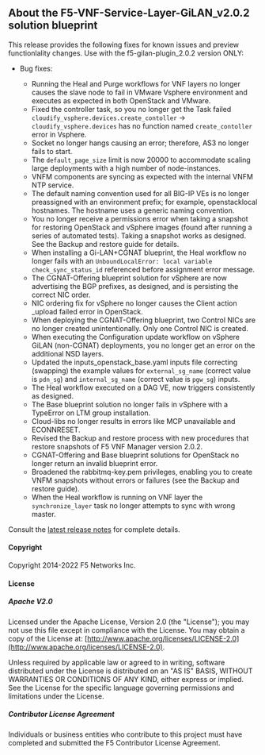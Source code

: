 ## About the F5-VNF-Service-Layer-GiLAN_v2.0.2 solution blueprint

This release provides the following fixes for known issues and preview functionlality changes. Use with the f5-gilan-plugin_2.0.2 version ONLY: 


* Bug fixes:   

  * Running the Heal and Purge workflows for VNF layers no longer causes the slave node to fail in VMware Vsphere environment and executes as expected in both OpenStack and VMware.
  * Fixed the controller task, so you no longer get the Task failed ``cloudify_vsphere.devices.create_contoller`` -> ``cloudify_vsphere.devices`` has no function named ``create_contoller`` error in Vsphere.
  * Socket no longer hangs causing an error; therefore, AS3 no longer fails to start.
  * The ``default_page_size`` limit is now 20000 to accommodate scaling large deployments with a high number of node-instances.
  * VNFM components are syncing as expected with the internal VNFM NTP service.
  * The default naming convention used for all BIG-IP VEs is no longer preassigned with an environment prefix; for example, openstacklocal hostnames. The hostname uses a generic naming convention.
  * You no longer receive a permissions error when taking a snapshot for restoring OpenStack and vSphere images (found after running a series of automated tests). Taking a snapshot works as designed. See the Backup and restore guide for details.
  * When installing a Gi-LAN+CGNAT blueprint, the Heal workflow no longer fails with an ``UnboundLocalError: local variable check_sync_status_id`` referenced before assignment error message.
  * The CGNAT-Offering blueprint solution for vSphere are now advertising the BGP prefixes, as designed, and is persisting the correct NIC order.
  * NIC ordering fix for vSphere no longer causes the Client action _upload failed error in OpenStack.
  * When deploying the CGNAT-Offering blueprint, two Control NICs are no longer created unintentionally. Only one Control NIC is created.
  * When executing the Configuration update workflow on vSphere GiLAN (non-CGNAT) deployments, you no longer get an error on the additional NSD layers.
  * Updated the inputs_openstack_base.yaml inputs file correcting (swapping) the example values for ``external_sg_name`` (correct value is ``pdn_sg``) and ``internal_sg_name`` (correct value is ``pgw_sg``) inputs.
  * The Heal workflow executed on a DAG VE, now triggers consistently as designed.
  * The Base blueprint solution no longer fails in vSphere with a TypeError on LTM group installation.
  * Cloud-libs no longer results in errors like MCP unavailable and ECONNRESET.
  * Revised the Backup and restore process with new procedures that restore snapshots of F5 VNF Manager version 2.0.2.
  * CGNAT-Offering and Base blueprint solutions for OpenStack no longer return an invalid blueprint error.
  * Broadened the rabbitmq-key.pem privileges, enabling you to create VNFM snapshots without errors or failures (see the Backup and restore guide).
  * When the Heal workflow is running on VNF layer the ``synchronize_layer`` task no longer attempts to sync with wrong master.


Consult the [latest release notes](https://clouddocs.f5.com/cloud/nfv/latest/release-notes-1.html) for complete details.

#### Copyright
Copyright 2014-2022 F5 Networks Inc.

#### License

##### Apache V2.0 
Licensed under the Apache License, Version 2.0 (the "License"); you may not use this file except in compliance with the License. You may obtain a copy of the License at: [http://www.apache.org/licenses/LICENSE-2.0](http://www.apache.org/licenses/LICENSE-2.0).

Unless required by applicable law or agreed to in writing, software distributed under the License is distributed on an "AS IS" BASIS, WITHOUT WARRANTIES OR CONDITIONS OF ANY KIND, either express or implied. See the License for the specific language governing permissions and limitations under the License.

##### Contributor License Agreement
Individuals or business entities who contribute to this project must have completed and submitted the F5 Contributor License Agreement.
